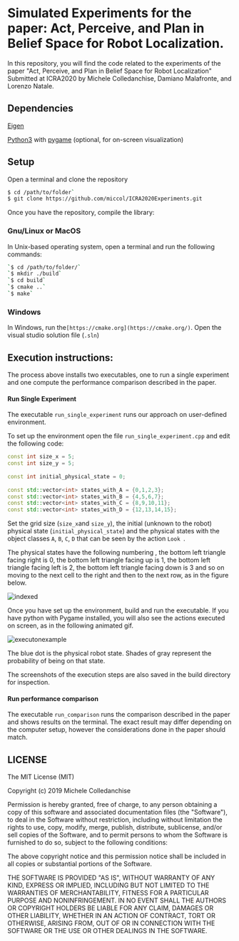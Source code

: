 



# Simulated Experiments for the paper: Act, Perceive, and Plan in Belief Space for Robot Localization.

In this repository, you will find the code related to the experiments of the paper  "Act, Perceive, and Plan in Belief Space for Robot Localization" Submitted at ICRA2020  by Michele Colledanchise, Damiano Malafronte, and Lorenzo Natale.

## Dependencies

[Eigen](http://eigen.tuxfamily.org/)

[Python3](https://www.python.org/downloads/) with [pygame](https://www.pygame.org) (optional, for on-screen visualization)



## Setup

Open a terminal and clone the repository

```bash
$ cd /path/to/folder`
$ git clone https://github.com/miccol/ICRA2020Experiments.git
```

Once you have the repository, compile the library:

### Gnu/Linux or MacOS
In Unix-based operating system, open a terminal and run the following commands:
```bash
`$ cd /path/to/folder/`
`$ mkdir ./build`
`$ cd build`
`$ cmake ..`
`$ make`
```

### Windows
In Windows, run the`[https://cmake.org](https://cmake.org/)`.
Open the visual studio solution file (`.sln`)



## Execution instructions:

The process above installs two executables, one to run a single experiment and one compute the performance comparison described in the paper. 

#### Run Single Experiment

The executable `run_single_experiment` runs our approach on user-defined environment.

To set up the environment open the file `run_single_experiment.cpp` and edit the following code:



```c++
const int size_x = 5;
const int size_y = 5;
    
const int initial_physical_state = 0;    
    
const std::vector<int> states_with_A = {0,1,2,3};
const std::vector<int> states_with_B = {4,5,6,7};
const std::vector<int> states_with_C = {8,9,10,11};
const std::vector<int> states_with_D = {12,13,14,15};
```

Set the grid size (`size_x`and `size_y`), the initial (unknown to the robot) physical state (`initial_physical_state`) and the physical states with the object classes `A`,  `B`,  `C`,  `D` that can be seen by the action `Look `.   

The physical states have the following numbering , the bottom left triangle facing right is 0, the bottom left triangle facing up is 1, the bottom left triangle facing left is 2, the bottom left triangle facing down is 3 and so on moving to the next cell to the right and then to the next row, as in the figure below. 



![indexed](https://user-images.githubusercontent.com/8132627/64920553-55ce0f00-d7b9-11e9-9fa3-7cde582f7575.png)





Once you have set up the environment, build and run the executable. If you have python with Pygame installed, you will also see the actions executed on screen, as in the following animated gif.



![executonexample](https://user-images.githubusercontent.com/8132627/64911918-28855080-d728-11e9-9bd1-fe29219a112b.gif)

The blue dot is the physical robot state. Shades of gray represent the probability of being on that state. 

The screenshots of the execution steps are also saved in the build directory for inspection.



####  Run performance comparison

The executable `run_comparison` runs the comparison described in the paper and shows results on the terminal. The exact result may differ depending on the computer setup, however the considerations done in the paper should match.



## LICENSE

The MIT License (MIT)

Copyright (c) 2019 Michele Colledanchise

Permission is hereby granted, free of charge, to any person obtaining a copy of this software and associated documentation files (the "Software"), to deal in the Software without restriction, including without limitation the rights to use, copy, modify, merge, publish, distribute, sublicense, and/or sell copies of the Software, and to permit persons to whom the Software is furnished to do so, subject to the following conditions:

The above copyright notice and this permission notice shall be included in all copies or substantial portions of the Software.

THE SOFTWARE IS PROVIDED "AS IS", WITHOUT WARRANTY OF ANY KIND, EXPRESS OR IMPLIED, INCLUDING BUT NOT LIMITED TO THE WARRANTIES OF MERCHANTABILITY, FITNESS FOR A PARTICULAR PURPOSE AND NONINFRINGEMENT. IN NO EVENT SHALL THE AUTHORS OR COPYRIGHT HOLDERS BE LIABLE FOR ANY CLAIM, DAMAGES OR OTHER LIABILITY, WHETHER IN AN ACTION OF CONTRACT, TORT OR OTHERWISE, ARISING FROM, OUT OF OR IN CONNECTION WITH THE SOFTWARE OR THE USE OR OTHER DEALINGS IN THE SOFTWARE.

